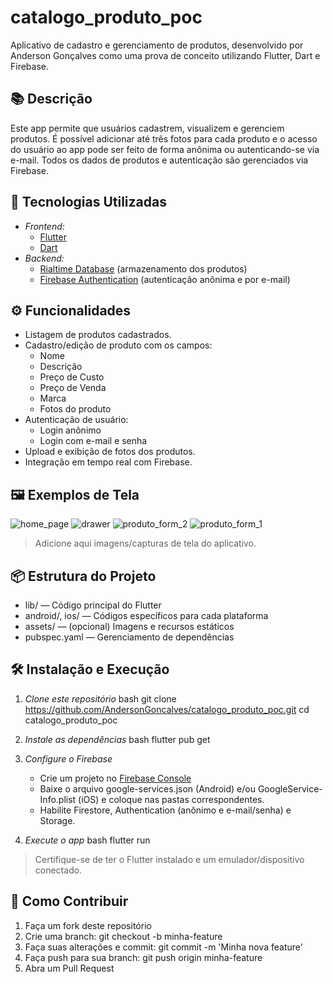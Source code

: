# catalogo_produto_poc

Aplicativo de cadastro e gerenciamento de produtos, desenvolvido por Anderson Gonçalves como uma prova de conceito utilizando Flutter, Dart e Firebase.

## 📚 Descrição

Este app permite que usuários cadastrem, visualizem e gerenciem produtos. É possível adicionar até três fotos para cada produto e o acesso do usuário ao app pode ser feito de forma anônima ou autenticando-se via e-mail. Todos os dados de produtos e autenticação são gerenciados via Firebase.

## 🚀 Tecnologias Utilizadas

- *Frontend:*  
  - [Flutter](https://flutter.dev/)  
  - [Dart](https://dart.dev/)
- *Backend:*  
  - [Rialtime Database](https://firebase.google.com/products/realtime-database) (armazenamento dos produtos)
  - [Firebase Authentication](https://firebase.google.com/products/auth) (autenticação anônima e por e-mail)  

## ⚙️ Funcionalidades

- Listagem de produtos cadastrados.
- Cadastro/edição de produto com os campos:
  - Nome
  - Descrição
  - Preço de Custo
  - Preço de Venda
  - Marca  
  - Fotos do produto
- Autenticação de usuário:
  - Login anônimo
  - Login com e-mail e senha
- Upload e exibição de fotos dos produtos.
- Integração em tempo real com Firebase.

## 🖼️ Exemplos de Tela
![home_page](https://github.com/user-attachments/assets/0e7247a7-65e4-4a83-9de2-c0ec707cc637)
![drawer](https://github.com/user-attachments/assets/e95c5e26-82ea-4570-9f01-98898be6f226)
![produto_form_2](https://github.com/user-attachments/assets/d357d933-5e67-43e9-a65e-84d9f535939b)
![produto_form_1](https://github.com/user-attachments/assets/76f56561-fbeb-4701-9b30-e792b1166270)

> Adicione aqui imagens/capturas de tela do aplicativo.

## 📦 Estrutura do Projeto

- lib/ — Código principal do Flutter
- android/, ios/ — Códigos específicos para cada plataforma
- assets/ — (opcional) Imagens e recursos estáticos
- pubspec.yaml — Gerenciamento de dependências

## 🛠️ Instalação e Execução

1. *Clone este repositório*
   bash
   git clone https://github.com/AndersonGoncalves/catalogo_produto_poc.git
   cd catalogo_produto_poc   

2. *Instale as dependências*
   bash
   flutter pub get   

3. *Configure o Firebase*
   - Crie um projeto no [Firebase Console](https://console.firebase.google.com/)
   - Baixe o arquivo google-services.json (Android) e/ou GoogleService-Info.plist (iOS) e coloque nas pastas correspondentes.
   - Habilite Firestore, Authentication (anônimo e e-mail/senha) e Storage.

4. *Execute o app*
   bash
   flutter run   

> Certifique-se de ter o Flutter instalado e um emulador/dispositivo conectado.

## 🤝 Como Contribuir

1. Faça um fork deste repositório
2. Crie uma branch: git checkout -b minha-feature
3. Faça suas alterações e commit: git commit -m 'Minha nova feature'
4. Faça push para sua branch: git push origin minha-feature
5. Abra um Pull Request
